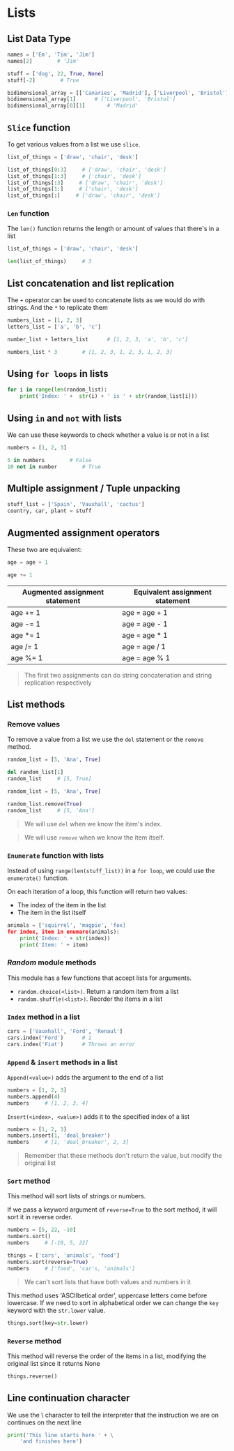 # Lists

## List Data Type

```python
names = ['Em', 'Tim', 'Jim']
names[2]        # 'Jim'

stuff = ['dog', 22, True, None]
stuff[-2]        # True

bidimensional_array = [['Canaries', 'Madrid'], ['Liverpool', 'Bristol']]
bidimensional_array[1]      # ['Liverpool', 'Bristol']
bidimensional_array[0][1]       # 'Madrid'
```

## `Slice` function

To get various values from a list we use `slice`.

```python
list_of_things = ['draw', 'chair', 'desk']

list_of_things[0:3]     # ['draw', 'chair', 'desk']
list_of_things[1:3]     # ['chair', 'desk']
list_of_things[:3]     # ['draw', 'chair', 'desk']
list_of_things[1:]     # ['chair', 'desk']
list_of_things[:]     # ['draw', 'chair', 'desk']
```

### `Len` function

The `len()` function returns the length or amount of values that there's in a list

```python
list_of_things = ['draw', 'chair', 'desk']

len(list_of_things)     # 3
```

## List concatenation and list replication

The `+` operator can be used to concatenate lists as we would do with strings. And the `*` to replicate them

```python
numbers_list = [1, 2, 3]
letters_list = ['a', 'b', 'c']

number_list + letters_list      # [1, 2, 3, 'a', 'b', 'c']

numbers_list * 3        # [1, 2, 3, 1, 2, 3, 1, 2, 3] 
```

## Using `for loops` in lists

```python
for i in range(len(random_list):
    print('Index: ' +  str(i) + ' is ' + str(random_list[i]))
```

## Using `in` and `not` with lists

We can use these keywords to check whether a value is or not in a list

```python
numbers = [1, 2, 3]

5 in numbers        # False
10 not in number        # True
```

## Multiple assignment / Tuple unpacking

```python
stuff_list = ['Spain', 'Vauxhall', 'cactus']
country, car, plant = stuff
```

## Augmented assignment operators

These two are equivalent:

```python
age = age + 1

age += 1
```

| Augmented assignment statement | Equivalent assignment statement |
|--------------------------------|---------------------------------|
| age += 1                       | age = age + 1                   |
| age -= 1                       | age = age - 1                   |
| age *= 1                       | age = age * 1                   |
| age /= 1                       | age = age / 1                   |
| age %= 1                       | age = age % 1                   |

> The first two assignments can do string concatenation and string replication respectively

## List methods

### Remove values

To remove a value from a list we use the `del` statement or the `remove` method.

```python
random_list = [5, 'Ana', True]

del random_list[1]
random_list     # [5, True]
```

```python
random_list = [5, 'Ana', True]

random_list.remove(True)
random_list     # [5, 'Ana']
```

> We will use `del` when we know the item's index.
  
> We will use `remove` when we know the item itself. 

### `Enumerate` function with lists

Instead of using `range(len(stuff_list))` in a `for loop`, we could use the `enumerate()` function. 

On each iteration of a loop, this function will return two values:
- The index of the item in the list
- The item in the list itself

```python
animals = ['squirrel', 'magpie', 'fox]
for index, item in enumare(animals):
    print('Index: ' + str(index))
    print('Item: ' + item)
```

### *Random* module methods

This module has a few functions that accept lists for arguments.

- `random.choice(<list>)`. Return a random item from a list
- `random.shuffle(<list>)`.  Reorder the items in a list

### `Index` method in a list

```python
cars = ['Vauxhall', 'Ford', 'Renaul']
cars.index('Ford')      # 1
cars.index('Fiat')      # Throws an error
```

### `Append` & `insert` methods in a list

`Append(<value>)` adds the argument to the end of a list

```python
numbers = [1, 2, 3]
numbers.append(4)
numbers     # [1, 2, 3, 4]
```

`Insert(<index>, <value>)` adds it to the specified index of a list

```python
numbers = [1, 2, 3]
numbers.insert(1, 'deal_breaker')
numbers     # [1, 'deal_breaker', 2, 3]
```

> Remember that these methods don't return the value, but modify the original list

### `Sort` method 

This method will sort lists of strings or numbers.

If we pass a keyword argument of `reverse=True` to the sort method, it will sort it in reverse order.

```python
numbers = [5, 22, -10]
numbers.sort()
numbers     # [-10, 5, 22]
```

```python
things = ['cars', 'animals', 'food']
numbers.sort(reverse=True)
numbers     # ['food', 'car's, 'animals']
```

> We can't sort lists that have both values and numbers in it

This method uses 'ASCIIbetical order', uppercase letters come before lowercase. If we need to sort in alphabetical order we can change the `key` keyword with the `str.lower` value.

```python
things.sort(key=str.lower)
```

### `Reverse` method

This method will reverse the order of the items in a list, modifying the original list since it returns None

```python
things.reverse()
```

## Line continuation character

We use the \ character to tell the interpreter that the instruction we are on continues on the next line

```python
print('This line starts here ' + \
    'and finishes here')
```
